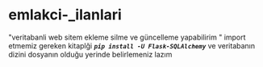 # emlakci-_ilanlari
"veritabanli web sitem ekleme silme ve güncelleme yapabilirim "
import etmemiz gereken kitaplği 
***`pip install -U Flask-SQLAlchemy`***
ve veritabanın dizini dosyanın olduğu yerinde belirlemeniz lazım
